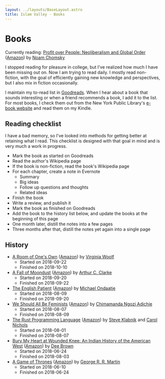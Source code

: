```yaml
---
layout: ../layouts/BaseLayout.astro
title: Islam Valley · Books
---
```


# Books

Currently reading: [Profit over People: Neoliberalism and Global Order](https://en.wikipedia.org/wiki/Profit_over_People) ([Amazon](https://amzn.to/2A3RPMn)) by [Noam Chomsky](https://en.wikipedia.org/wiki/Noam_Chomsky)

I stopped reading for pleasure in college, but I've realized how much I have
been missing out on. Now I am trying to read daily. I mostly read non-fiction,
with the goal of efficiently gaining new knowledge and perspectives, but I also
mix in fiction occasionally.

I maintain my to-read list in [Goodreads](https://www.goodreads.com/). When I
hear about a book that sounds interesting or when a friend recommends a book, I
add it to the list. For most books, I check them out from the New York Public
Library's [e-book website](https://nypl.overdrive.com/) and read them on my
Kindle.

## Reading checklist

I have a bad memory, so I've looked into methods for getting better at
retaining what I read. This checklist is designed with that goal in mind and is
very much a work in progress.

* Mark the book as started on Goodreads
* Read the author's Wikipedia page
* If the book is non-fiction, read the book's Wikipedia page
* For each chapter, create a note in Evernote
    * Summary
    * Big ideas
    * Follow up questions and thoughts
    * Related ideas
* Finish the book
* Write a review, and publish it
* Mark the book as finished on Goodreads
* Add the book to the history list below, and update the books at the beginning of this page
* One month later, distill the notes into a few pages
* Three months after that, distill the notes yet again into a single page

## History

* [A Room of One's Own](https://en.wikipedia.org/wiki/A_Room_of_One%27s_Own) ([Amazon](https://amzn.to/2Dorah2)) by [Virginia Woolf](https://en.wikipedia.org/wiki/Virginia_Woolf)
    * Started on 2018-09-22
    * Finished on 2018-10-10
* [A Fall of Moondust](https://en.wikipedia.org/wiki/A_Fall_of_Moondust) ([Amazon](https://amzn.to/2Dh2VkS)) by [Arthur C. Clarke](https://en.wikipedia.org/wiki/Arthur_C._Clarke)
    * Started on 2018-09-20
    * Finished on 2018-09-22
* [The English Patient](https://en.wikipedia.org/wiki/The_English_Patient) ([Amazon](https://amzn.to/2vewwET)) by [Michael Ondaatje](https://en.wikipedia.org/wiki/Michael_Ondaatje)
    * Started on 2018-08-09
    * Finished on 2018-09-20
* [We Should All Be Feminists](https://en.wikipedia.org/wiki/We_Should_All_Be_Feminists) ([Amazon](https://amzn.to/2O9ij3o)) by [Chimamanda Ngozi Adichie](https://en.wikipedia.org/wiki/Chimamanda_Ngozi_Adichie)
    * Started on 2018-08-07
    * Finished on 2018-08-09
* [The Rust Programming Language](https://doc.rust-lang.org/book/) ([Amazon](https://amzn.to/2Koooqg)) by [Steve Klabnik](https://www.steveklabnik.com/) and [Carol Nichols](http://carol-nichols.com/)
    * Started on 2018-08-01
    * Finished on 2018-08-07
* [Bury My Heart at Wounded Knee: An Indian History of the American West](https://en.wikipedia.org/wiki/Bury_My_Heart_at_Wounded_Knee) ([Amazon](https://amzn.to/2tvnMtp)) by [Dee Brown](https://en.wikipedia.org/wiki/Dee_Brown_(writer))
    * Started on 2018-06-24
    * Finished on 2018-08-03
* [A Game of Thrones](https://en.wikipedia.org/wiki/A_Game_of_Thrones) ([Amazon](https://amzn.to/2KphvWA)) by [George R. R. Martin](https://en.wikipedia.org/wiki/George_R._R._Martin)
    * Started on 2018-06-10
    * Finished on 2018-06-24

